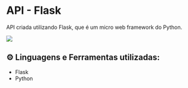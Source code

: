 # API - Flask

API criada utilizando Flask, que é um micro web framework do Python.

<p align="left">
  <img src="https://miro.medium.com/v2/resize:fit:1100/format:webp/1*0G5zu7CnXdMT9pGbYUTQLQ.png" />
</p>

## ⚙️ Linguagens e Ferramentas utilizadas:

- Flask
- Python

